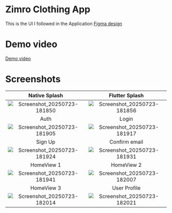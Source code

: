 # Zimro Clothing App

This is the UI I followed in the Application
[Figma design](https://www.figma.com/design/wQv2q1btOzKA8UsSlWV6sh/zimro-fashion-store-UI-Kit--Community-?node-id=14-30)

# Demo video
[Demo video](https://drive.google.com/file/d/1wi2ePeosF2SjfnFTWCnIxLUWSNYEeZCT/view?usp=sharing)



# Screenshots
Native Splash             |  Flutter Splash
:-------------------------:|:-------------------------:
![Screenshot_20250723-181850](https://github.com/user-attachments/assets/672c722c-aea5-4b68-92ff-c3e553ceafc8) |  ![Screenshot_20250723-181856](https://github.com/user-attachments/assets/00600e85-ec58-4b5a-83fd-b58b0cb7ee00)
Auth            |  Login
![Screenshot_20250723-181905](https://github.com/user-attachments/assets/91f8980b-0263-491d-a3e8-b0341980cf3b) | ![Screenshot_20250723-181917](https://github.com/user-attachments/assets/4ac21ae9-db1f-46ad-a42a-b1076b369093)
Sign Up            |  Confirm email
![Screenshot_20250723-181924](https://github.com/user-attachments/assets/30f94cda-6014-4d30-a2e7-9bcfe2dc4154) | ![Screenshot_20250723-181931](https://github.com/user-attachments/assets/934d8f5d-9365-4d3d-81d0-d7fc26004aea)
HomeView 1            | HomeView 2
![Screenshot_20250723-181941](https://github.com/user-attachments/assets/0448f31b-c18a-4d07-b30b-d8329fa043d2) | ![Screenshot_20250723-182007](https://github.com/user-attachments/assets/1cf5dc35-9a0d-442f-bd73-3f41faf99e9b)
HomeView 3            | User Profile
![Screenshot_20250723-182014](https://github.com/user-attachments/assets/382bc591-e2b5-45ca-b115-68501724d98a) | ![Screenshot_20250723-182021](https://github.com/user-attachments/assets/bb44f746-51be-4f2c-a35e-a61fe9f00b88)
